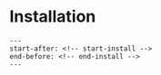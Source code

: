 # Installation

```{include} ../README.md
---
start-after: <!-- start-install -->
end-before: <!-- end-install -->
---
```
